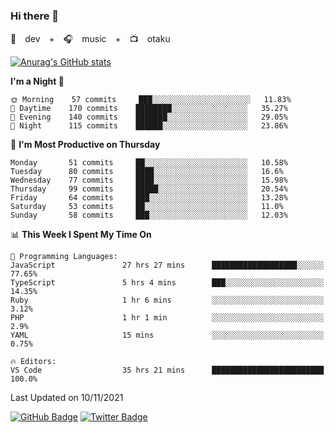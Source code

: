 ### Hi there 👋

🚀　dev　+　🎧　music　+　📺　otaku


[![Anurag's GitHub stats](https://github-readme-stats.vercel.app/api?username=koheitasaka&count_private=true&show_icons=true&theme=monokai)](https://github.com/koheitasaka/github-readme-stats)

<!--START_SECTION:waka-->
**I'm a Night 🦉** 

```text
🌞 Morning    57 commits     ███░░░░░░░░░░░░░░░░░░░░░░   11.83% 
🌆 Daytime    170 commits    ████████░░░░░░░░░░░░░░░░░   35.27% 
🌃 Evening    140 commits    ███████░░░░░░░░░░░░░░░░░░   29.05% 
🌙 Night      115 commits    ██████░░░░░░░░░░░░░░░░░░░   23.86%

```
📅 **I'm Most Productive on Thursday** 

```text
Monday       51 commits     ██░░░░░░░░░░░░░░░░░░░░░░░   10.58% 
Tuesday      80 commits     ████░░░░░░░░░░░░░░░░░░░░░   16.6% 
Wednesday    77 commits     ████░░░░░░░░░░░░░░░░░░░░░   15.98% 
Thursday     99 commits     █████░░░░░░░░░░░░░░░░░░░░   20.54% 
Friday       64 commits     ███░░░░░░░░░░░░░░░░░░░░░░   13.28% 
Saturday     53 commits     ██░░░░░░░░░░░░░░░░░░░░░░░   11.0% 
Sunday       58 commits     ███░░░░░░░░░░░░░░░░░░░░░░   12.03%

```


📊 **This Week I Spent My Time On** 

```text
💬 Programming Languages: 
JavaScript               27 hrs 27 mins      ███████████████████░░░░░░   77.65% 
TypeScript               5 hrs 4 mins        ███░░░░░░░░░░░░░░░░░░░░░░   14.35% 
Ruby                     1 hr 6 mins         ░░░░░░░░░░░░░░░░░░░░░░░░░   3.12% 
PHP                      1 hr 1 min          ░░░░░░░░░░░░░░░░░░░░░░░░░   2.9% 
YAML                     15 mins             ░░░░░░░░░░░░░░░░░░░░░░░░░   0.75%

🔥 Editors: 
VS Code                  35 hrs 21 mins      █████████████████████████   100.0%

```


 Last Updated on 10/11/2021
<!--END_SECTION:waka-->

[![GitHub Badge](https://img.shields.io/badge/GitHub-100000?style=for-the-badge&logo=github&logoColor=white)](https://github.com/koheitasaka)
[![Twitter Badge](https://img.shields.io/badge/Twitter-1DA1F2?style=for-the-badge&logo=twitter&logoColor=white)](https://twitter.com/sleep_asleep_)
